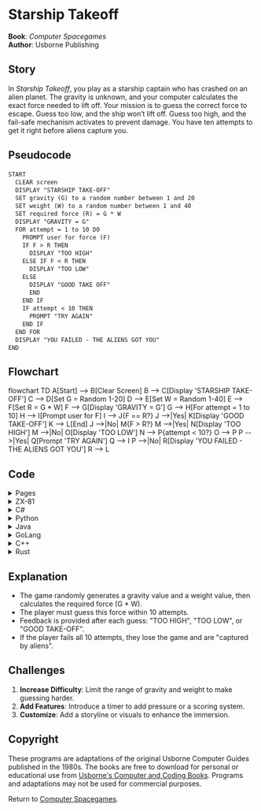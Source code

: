 # Starship Takeoff

**Book**: _Computer Spacegames_  
**Author**: Usborne Publishing

## Story

In _Starship Takeoff_, you play as a starship captain who has crashed on an alien planet. The gravity is unknown, and your computer calculates the exact force needed to lift off. Your mission is to guess the correct force to escape. Guess too low, and the ship won’t lift off. Guess too high, and the fail-safe mechanism activates to prevent damage. You have ten attempts to get it right before aliens capture you.

## Pseudocode

```plaintext
START
  CLEAR screen
  DISPLAY "STARSHIP TAKE-OFF"
  SET gravity (G) to a random number between 1 and 20
  SET weight (W) to a random number between 1 and 40
  SET required force (R) = G * W
  DISPLAY "GRAVITY = G"
  FOR attempt = 1 to 10 DO
    PROMPT user for force (F)
    IF F > R THEN
      DISPLAY "TOO HIGH"
    ELSE IF F < R THEN
      DISPLAY "TOO LOW"
    ELSE
      DISPLAY "GOOD TAKE OFF"
      END
    END IF
    IF attempt < 10 THEN
      PROMPT "TRY AGAIN"
    END IF
  END FOR
  DISPLAY "YOU FAILED - THE ALIENS GOT YOU"
END
```

## Flowchart

<div class="mermaid">
flowchart TD
    A[Start] --> B[Clear Screen]
    B --> C[Display 'STARSHIP TAKE-OFF']
    C --> D[Set G = Random 1-20]
    D --> E[Set W = Random 1-40]
    E --> F[Set R = G * W]
    F --> G[Display 'GRAVITY = G']
    G --> H[For attempt = 1 to 10]
    H --> I[Prompt user for F]
    I --> J{F == R?}
    J -->|Yes| K[Display 'GOOD TAKE-OFF']
    K --> L[End]
    J -->|No| M{F > R?}
    M -->|Yes| N[Display 'TOO HIGH']
    M -->|No| O[Display 'TOO LOW']
    N --> P{attempt < 10?}
    O --> P
    P -->|Yes| Q[Prompt 'TRY AGAIN']
    Q --> I
    P -->|No| R[Display 'YOU FAILED - THE ALIENS GOT YOU']
    R --> L
</div>

## Code

<details>
<summary>Pages</summary>

![Page 1](./img/computer-spacegames_pages-to-jpg-0005.jpg)
![Page 2](./img/computer-spacegames_pages-to-jpg-0006.jpg)

</details>

<details>
<summary>ZX-81</summary>

```basic
10 CLS
20 PRINT "STARSHIP TAKE-OFF"
30 LET G=INT(RND*20+1)
40 LET W=INT(RND*40+1)
50 LET R=G*W
60 PRINT "GRAVITY=";G
70 PRINT "TYPE IN FORCE"
80 FOR C=1 TO 10
90 INPUT F
100 IF F>R THEN PRINT "TOO HIGH";
110 IF F<R THEN PRINT "TOO LOW";
120 IF F=R THEN GOTO 190
130 IF C<10 THEN PRINT " , TRY AGAIN"
140 NEXT C
150 PRINT
160 PRINT "YOU FAILED -"
170 PRINT "THE ALIENS GOT YOU"
180 STOP
190 PRINT "GOOD TAKE OFF"
```

</details>

<details>
<summary>C#</summary>

```csharp
using System;

class StarshipTakeoff
{
    static void Main()
    {
        Console.Clear();
        Console.WriteLine("STARSHIP TAKE-OFF");

        Random random = new Random();
        int gravity = random.Next(1, 21);
        int weight = random.Next(1, 41);
        int requiredForce = gravity * weight;

        Console.WriteLine($"GRAVITY = {gravity}");

        for (int attempt = 1; attempt <= 10; attempt++)
        {
            int userForce;
            do
            {
                Console.Write("TYPE IN FORCE: ");
            } while (!int.TryParse(Console.ReadLine(), out userForce) || userForce < 0);

            if (userForce > requiredForce)
            {
                Console.Write("TOO HIGH");
            }
            else if (userForce < requiredForce)
            {
                Console.Write("TOO LOW");
            }
            else
            {
                Console.WriteLine("GOOD TAKE OFF");
                return;
            }

            if (attempt < 10)
            {
                Console.WriteLine(", TRY AGAIN");
            }
        }

        Console.WriteLine();
        Console.WriteLine("YOU FAILED - THE ALIENS GOT YOU");
    }
}
```

</details>

<details>
<summary>Python</summary>

```python
import random

print("STARSHIP TAKE-OFF")

gravity = random.randint(1, 20)
weight = random.randint(1, 40)
required_force = gravity * weight

print(f"GRAVITY = {gravity}")

for attempt in range(1, 11):
    user_force = int(input("TYPE IN FORCE: "))

    if user_force > required_force:
        print("TOO HIGH", end="")
    elif user_force < required_force:
        print("TOO LOW", end="")
    else:
        print("GOOD TAKE OFF")
        break

    if attempt < 10:
        print(", TRY AGAIN")
else:
    print("\nYOU FAILED - THE ALIENS GOT YOU")
```

</details>

<details>
<summary>Java</summary>

```java
import java.util.Scanner;
import java.util.Random;

public class StarshipTakeoff {
    public static void main(String[] args) {
        Scanner scanner = new Scanner(System.in);
        Random random = new Random();

        System.out.println("STARSHIP TAKE-OFF");
        int gravity = random.nextInt(20) + 1;
        int weight = random.nextInt(40) + 1;
        int requiredForce = gravity * weight;

        System.out.println("GRAVITY = " + gravity);

        for (int attempt = 1; attempt <= 10; attempt++) {
            System.out.print("TYPE IN FORCE: ");
            int userForce = scanner.nextInt();

            if (userForce > requiredForce) {
                System.out.print("TOO HIGH");
            } else if (userForce < requiredForce) {
                System.out.print("TOO LOW");
            } else {
                System.out.println("GOOD TAKE OFF");
                return;
            }

            if (attempt < 10) {
                System.out.println(", TRY AGAIN");
            }
        }

        System.out.println();
        System.out.println("YOU FAILED - THE ALIENS GOT YOU");
    }
}
```

</details>

<details>
<summary>GoLang</summary>

```go
package main

import (
	"fmt"
	"math/rand"
	"time"
)

func main() {
	rand.Seed(time.Now().UnixNano())
	gravity := rand.Intn(20) + 1
	weight := rand.Intn(40) + 1
	requiredForce := gravity * weight

	fmt.Println("STARSHIP TAKE-OFF")
	fmt.Printf("GRAVITY = %d\n", gravity)

	for attempt := 1; attempt <= 10; attempt++ {
		var userForce int
		fmt.Print("TYPE IN FORCE: ")
		fmt.Scan(&userForce)

		if userForce > requiredForce {
			fmt.Print("TOO HIGH")
		} else if userForce < requiredForce {
			fmt.Print("TOO LOW")
		} else {
			fmt.Println("GOOD TAKE OFF")
			return
		}

		if attempt < 10 {
			fmt.Println(", TRY AGAIN")
		}
	}

	fmt.Println()
	fmt.Println("YOU FAILED - THE ALIENS GOT YOU")
}
```

</details>

<details>
<summary>C++</summary>

```cpp
#include <iostream>
#include <cstdlib>
#include <ctime>

using namespace std;

int main() {
    srand(time(0));

    int gravity = rand() % 20 + 1;
    int weight = rand() % 40 + 1;
    int requiredForce = gravity * weight;

    cout << "STARSHIP TAKE-OFF" << endl;
    cout << "GRAVITY = " << gravity << endl;

    for (int attempt = 1; attempt <= 10; attempt++) {
        int userForce;
        cout << "TYPE IN FORCE: ";
        cin >> userForce;

        if (userForce > requiredForce) {
            cout << "TOO HIGH";
        } else if (userForce < requiredForce) {
            cout << "TOO LOW";
        } else {
            cout << "GOOD TAKE OFF" << endl;
            return 0;
        }

        if (attempt < 10) {
            cout << ", TRY AGAIN" << endl;
        }
    }

    cout << endl;
    cout << "YOU FAILED - THE ALIENS GOT YOU" << endl;

    return 0;
}
```

</details>

<details>
<summary>Rust</summary>

```rust
use rand::Rng;
use std::io;

fn main() {
    let mut rng = rand::thread_rng();
    let gravity: i32 = rng.gen_range(1..=20);
    let weight: i32 = rng.gen_range(1..=40);
    let required_force = gravity * weight;

    println!("STARSHIP TAKE-OFF");
    println!("GRAVITY = {}", gravity);

    for attempt in 1..=10 {
        println!("TYPE IN FORCE: ");

        let mut input = String::new();
        io::stdin().read_line(&mut input).unwrap();
        let user_force: i32 = input.trim().parse().unwrap();

        if user_force > required_force {
            print!("TOO HIGH");
        } else if user_force < required_force {
            print!("TOO LOW");
        } else {
            println!("GOOD TAKE OFF");
            return;
        }

        if attempt < 10 {
            println!(", TRY AGAIN");
        }
    }

    println!();
    println!("YOU FAILED - THE ALIENS GOT YOU");
}
```

</details>

## Explanation

- The game randomly generates a gravity value and a weight value, then calculates the required force (G \* W).
- The player must guess this force within 10 attempts.
- Feedback is provided after each guess: "TOO HIGH", "TOO LOW", or "GOOD TAKE-OFF".
- If the player fails all 10 attempts, they lose the game and are "captured by aliens".

## Challenges

1. **Increase Difficulty**: Limit the range of gravity and weight to make guessing harder.
2. **Add Features**: Introduce a timer to add pressure or a scoring system.
3. **Customize**: Add a storyline or visuals to enhance the immersion.

## Copyright

These programs are adaptations of the original Usborne Computer Guides published in the 1980s. The books are free to download for personal or educational use from [Usborne's Computer and Coding Books](https://usborne.com/row/books/computer-and-coding-books). Programs and adaptations may not be used for commercial purposes.

Return to [Computer Spacegames](./readme.md).
